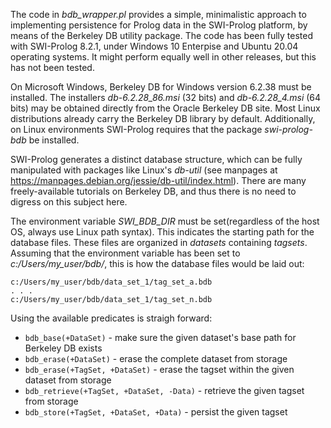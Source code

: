 The code in *bdb_wrapper.pl* provides a simple, minimalistic approach to implementing persistence for Prolog data in the SWI-Prolog platform, by means of the Berkeley DB utility package. The code has been fully tested with SWI-Prolog 8.2.1, under Windows 10 Enterpise and Ubuntu 20.04 operating systems. It might perform equally well in other releases, but this has not been tested.

On Microsoft Windows, Berkeley DB for Windows version 6.2.38 must be installed. The installers *db-6.2.28_86.msi* (32 bits) and *db-6.2.28_4.msi* (64 bits) may be obtained directly from the Oracle Berkeley DB site. Most Linux distributions already carry the Berkeley DB library by default. Additionally, on Linux environments SWI-Prolog requires that the package *swi-prolog-bdb* be installed.

SWI-Prolog generates a distinct database structure, which can be fully manipulated with packages like Linux's *db-util* (see manpages at https://manpages.debian.org/jessie/db-util/index.html). There are many freely-available tutorials on Berkeley DB, and thus there is no need to digress on this subject here.

The environment variable *SWI_BDB_DIR* must be set(regardless of the host OS, always use Linux path syntax). This indicates the starting path for the database files. These files are organized in *datasets* containing *tagsets*. Assuming that the environment variable has been set to *c:/Users/my_user/bdb/*, this is how the database files would be laid out:

`c:/Users/my_user/bdb/data_set_1/tag_set_a.bdb`  
`. . .`  
`c:/Users/my_user/bdb/data_set_1/tag_set_n.bdb`  

Using the available predicates is straigh forward:

- `bdb_base(+DataSet)` - make sure the given dataset's base path for Berkeley DB exists  
- `bdb_erase(+DataSet)` - erase the complete dataset from storage  
- `bdb_erase(+TagSet, +DataSet)` - erase the tagset within the given dataset from storage  
- `bdb_retrieve(+TagSet, +DataSet, -Data)` - retrieve the given tagset from storage  
- `bdb_store(+TagSet, +DataSet, +Data)` - persist the given tagset  

